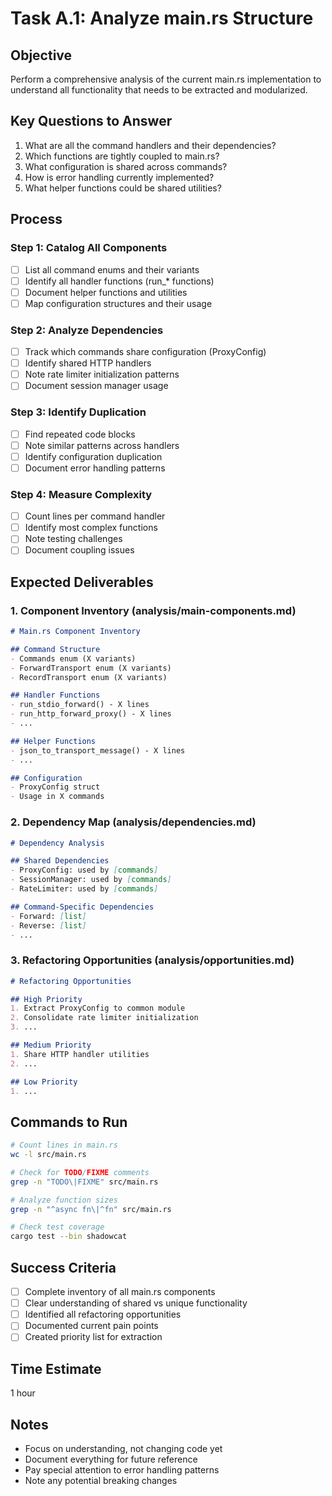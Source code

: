 # Task A.1: Analyze main.rs Structure

## Objective
Perform a comprehensive analysis of the current main.rs implementation to understand all functionality that needs to be extracted and modularized.

## Key Questions to Answer
1. What are all the command handlers and their dependencies?
2. Which functions are tightly coupled to main.rs?
3. What configuration is shared across commands?
4. How is error handling currently implemented?
5. What helper functions could be shared utilities?

## Process

### Step 1: Catalog All Components
- [ ] List all command enums and their variants
- [ ] Identify all handler functions (run_* functions)
- [ ] Document helper functions and utilities
- [ ] Map configuration structures and their usage

### Step 2: Analyze Dependencies
- [ ] Track which commands share configuration (ProxyConfig)
- [ ] Identify shared HTTP handlers
- [ ] Note rate limiter initialization patterns
- [ ] Document session manager usage

### Step 3: Identify Duplication
- [ ] Find repeated code blocks
- [ ] Note similar patterns across handlers
- [ ] Identify configuration duplication
- [ ] Document error handling patterns

### Step 4: Measure Complexity
- [ ] Count lines per command handler
- [ ] Identify most complex functions
- [ ] Note testing challenges
- [ ] Document coupling issues

## Expected Deliverables

### 1. Component Inventory (analysis/main-components.md)
```markdown
# Main.rs Component Inventory

## Command Structure
- Commands enum (X variants)
- ForwardTransport enum (X variants)
- RecordTransport enum (X variants)

## Handler Functions
- run_stdio_forward() - X lines
- run_http_forward_proxy() - X lines
- ...

## Helper Functions
- json_to_transport_message() - X lines
- ...

## Configuration
- ProxyConfig struct
- Usage in X commands
```

### 2. Dependency Map (analysis/dependencies.md)
```markdown
# Dependency Analysis

## Shared Dependencies
- ProxyConfig: used by [commands]
- SessionManager: used by [commands]
- RateLimiter: used by [commands]

## Command-Specific Dependencies
- Forward: [list]
- Reverse: [list]
- ...
```

### 3. Refactoring Opportunities (analysis/opportunities.md)
```markdown
# Refactoring Opportunities

## High Priority
1. Extract ProxyConfig to common module
2. Consolidate rate limiter initialization
3. ...

## Medium Priority
1. Share HTTP handler utilities
2. ...

## Low Priority
1. ...
```

## Commands to Run
```bash
# Count lines in main.rs
wc -l src/main.rs

# Check for TODO/FIXME comments
grep -n "TODO\|FIXME" src/main.rs

# Analyze function sizes
grep -n "^async fn\|^fn" src/main.rs

# Check test coverage
cargo test --bin shadowcat
```

## Success Criteria
- [ ] Complete inventory of all main.rs components
- [ ] Clear understanding of shared vs unique functionality
- [ ] Identified all refactoring opportunities
- [ ] Documented current pain points
- [ ] Created priority list for extraction

## Time Estimate
1 hour

## Notes
- Focus on understanding, not changing code yet
- Document everything for future reference
- Pay special attention to error handling patterns
- Note any potential breaking changes